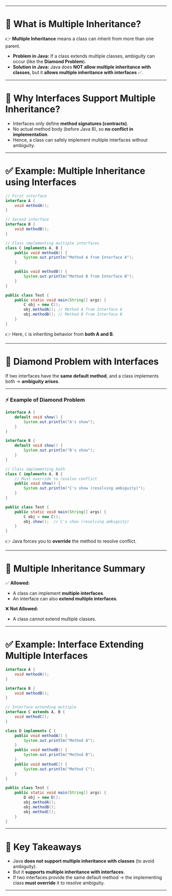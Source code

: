 
---

# 🔹 What is Multiple Inheritance?

👉 **Multiple Inheritance** means a class can inherit from more than one parent.

* **Problem in Java:** If a class extends multiple classes, ambiguity can occur (like the **Diamond Problem**).
* **Solution in Java:** Java does **NOT allow multiple inheritance with classes**, but it **allows multiple inheritance with interfaces** ✅.

---

# 🔹 Why Interfaces Support Multiple Inheritance?

* Interfaces only define **method signatures (contracts)**.
* No actual method body (before Java 8), so **no conflict in implementation**.
* Hence, a class can safely implement multiple interfaces without ambiguity.

---

# ✅ Example: Multiple Inheritance using Interfaces

```java
// First interface
interface A {
    void methodA();
}

// Second interface
interface B {
    void methodB();
}

// Class implementing multiple interfaces
class C implements A, B {
    public void methodA() {
        System.out.println("Method A from Interface A");
    }

    public void methodB() {
        System.out.println("Method B from Interface B");
    }
}

public class Test {
    public static void main(String[] args) {
        C obj = new C();
        obj.methodA(); // Method A from Interface A
        obj.methodB(); // Method B from Interface B
    }
}
```

👉 Here, `C` is inheriting behavior from **both A and B**.

---

# 🔹 Diamond Problem with Interfaces

If two interfaces have the **same default method**, and a class implements both → **ambiguity arises**.

---

### ⚡ Example of Diamond Problem

```java
interface A {
    default void show() {
        System.out.println("A's show");
    }
}

interface B {
    default void show() {
        System.out.println("B's show");
    }
}

// Class implementing both
class C implements A, B {
    // Must override to resolve conflict
    public void show() {
        System.out.println("C's show (resolving ambiguity)");
    }
}

public class Test {
    public static void main(String[] args) {
        C obj = new C();
        obj.show();  // C's show (resolving ambiguity)
    }
}
```

👉 Java forces you to **override** the method to resolve conflict.

---

# 🔹 Multiple Inheritance Summary

✅ **Allowed:**

* A class can implement **multiple interfaces**.
* An interface can also **extend multiple interfaces**.

❌ **Not Allowed:**

* A class cannot extend multiple classes.

---

# ✅ Example: Interface Extending Multiple Interfaces

```java
interface A {
    void methodA();
}

interface B {
    void methodB();
}

// Interface extending multiple
interface C extends A, B {
    void methodC();
}

class D implements C {
    public void methodA() {
        System.out.println("Method A");
    }
    public void methodB() {
        System.out.println("Method B");
    }
    public void methodC() {
        System.out.println("Method C");
    }
}

public class Test {
    public static void main(String[] args) {
        D obj = new D();
        obj.methodA();
        obj.methodB();
        obj.methodC();
    }
}
```

---

# 🎯 Key Takeaways

* Java **does not support multiple inheritance with classes** (to avoid ambiguity).
* But it **supports multiple inheritance with interfaces**.
* If two interfaces provide the same default method → the implementing class **must override** it to resolve ambiguity.

---

